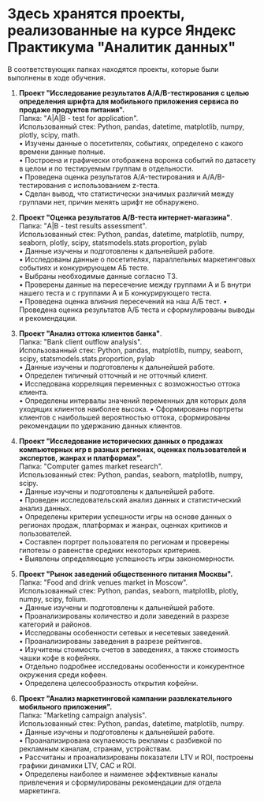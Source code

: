 # Здесь хранятся проекты, реализованные на курсе Яндекс Практикума "Аналитик данных"
В соответствующих папках находятся проекты, которые были выполнены в ходе обучения.

1) **Проект "Исследование результатов A/A/B-тестирования с целью определения шрифта для мобильного приложения сервиса по продаже продуктов питания".**\
  Папка: "A|A|B - test for application".\
  Использованный стек: Python, pandas, datetime, matplotlib, numpy, plotly, scipy, math.\
• Изучены данные о посетителях, событиях, определено с какого времени данные полные.\
• Построена и графически отображена воронка событий по датасету в целом и по тестируемым группам в отдельности.\
• Проведена оценка результатов A/A-тестирования и A/A/B-тестирования с использованием z-теста.\
• Сделан вывод, что статистически значимых различий между группами нет, причин менять шрифт не обнаружено.

2) **Проект "Оценка результатов A/B-теста интернет-магазина"**.\
   Папка: "A|B - test results assessment".\
Использованный стек: Python, pandas, datetime, matplotlib, numpy, seaborn, plotly, scipy, statsmodels.stats.proportion, pylab\
• Данные изучены и подготовлены к дальнейшей работе.\
• Исследованы данные о посетителях, параллельных маркетинговых событиях и конкурирующем АБ тесте.\
• Выбраны необходимые данные согласно ТЗ.\
• Проверены данные на пересечение между группами А и Б внутри нашего теста и с группами А и Б конкурирующего теста.\
• Проведена оценка влияния пересечений на наш А/Б тест.
• Проведена оценка результатов А/Б теста и сформулированы выводы и рекомендации.

4) **Проект "Анализ оттока клиентов банка"**.\
   Папка: "Bank client outflow analysis".\
Использованный стек: Python, pandas, matplotlib, numpy, seaborn, scipy, statsmodels.stats.proportion, pylab\
• Данные изучены и подготовлены к дальнейшей работе.\
• Определен типичный отточный и не отточный клиент.\
• Исследована корреляция переменных с возможностью оттока клиента.\
• Определены интервалы значений переменных для которых доля уходящих клиентов наиболее высока.
• Сформированы портреты клиентов с наибольшей вероятностью оттока, сформированы рекомендации по удержанию данных клиентов.

6) **Проект "Исследование исторических данных о продажах компьютерных игр в разных регионах, оценках пользователей и экспертов, жанрах и платформах".**\
  Папка: "Computer games market research".\
  Использованный стек: Python, pandas, seaborn, matplotlib, numpy, scipy.\
• Данные изучены и подготовлены к дальнейшей работе.\
• Проведен исследовательский анализ данных и статистический анализ данных.\
• Определены критерии успешности игры на основе данных о регионах продаж, платформах и жанрах, оценках критиков и пользователей.\
• Составлен портрет пользователя по регионам и проверены гипотезы о равенстве средних некоторых критериев.\
• Выявлены определяющие успешность игры закономерности.                                                                                 

7) **Проект "Рынок заведений общественного питания Москвы".**\
  Папка: "Food and drink venues market in Moscow".\
  Использованный стек: Python, pandas, seaborn, matplotlib, plotly, numpy, scipy, folium.\
• Данные изучены и подготовлены к дальнейшей работе.\
• Проанализированы количество и доли заведений в разрезе категорий и районов.\
• Исследованы особенности сетевых и несетевых заведений.\
• Проанализированы заведения в разрезе рейтингов.\
• Изучитены стоимость счетов в заведениях, а также стоимость чашки кофе в кофейнях.\
• Отдельно подробнее исследованы особенности и конкурентное окружения среди кофеен.\
• Определена целесообразность открытия кофейни.

8) **Проект "Анализ маркетинговой кампании развлекательного мобильного приложения".**\
  Папка: "Marketing campaign analysis".\
  Использованный стек: Python, pandas, datetime, matplotlib, numpy.\
• Данные изучены и подготовлены к дальнейшей работе.\
• Проанализирована окупаемость рекламы с разбивкой по рекламным каналам, странам, устройствам.\
• Рассчитаны и проанализированы показатели LTV и ROI, построены графики динамики LTV, CAC и ROI.\
• Определены наиболее и наименее эффективные каналы привлечения и сформулированы рекомендации для отдела маркетинга.

